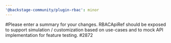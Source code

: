 ```yaml
---
'@backstage-community/plugin-rbac': minor
---
```


#Please enter a summary for your changes.
RBACApiRef should be exposed to support simulation / customization based on use-cases and to mock API implementation for feature testing. #2872
